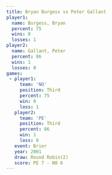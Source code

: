 ```yaml
---
title: Bryan Burgess vs Peter Gallant
player1:              
  name: Burgess, Bryan
  percent: 75         
  wins: 0             
  losses: 1           
player2:              
  name: Gallant, Peter
  percent: 86         
  wins: 1             
  losses: 0           
games:
 - player1:         
     team: 'NO'     
     position: Third
     percent: 75    
     win: 0         
     loss: 1        
   player2:         
     team: 'PE'     
     position: Third
     percent: 86    
     win: 1         
     loss: 0        
   event: Brier        
   year: 2001          
   draw: Round Robin(2)
   score: PE 7 - NO 6  
---
```

